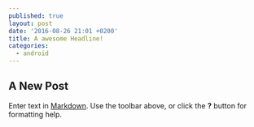 ```yaml
---
published: true
layout: post
date: '2016-08-26 21:01 +0200'
title: A awesome Headline!
categories:
  - android
---
```

## A New Post

Enter text in [Markdown](http://daringfireball.net/projects/markdown/). Use the toolbar above, or click the **?** button for formatting help.
